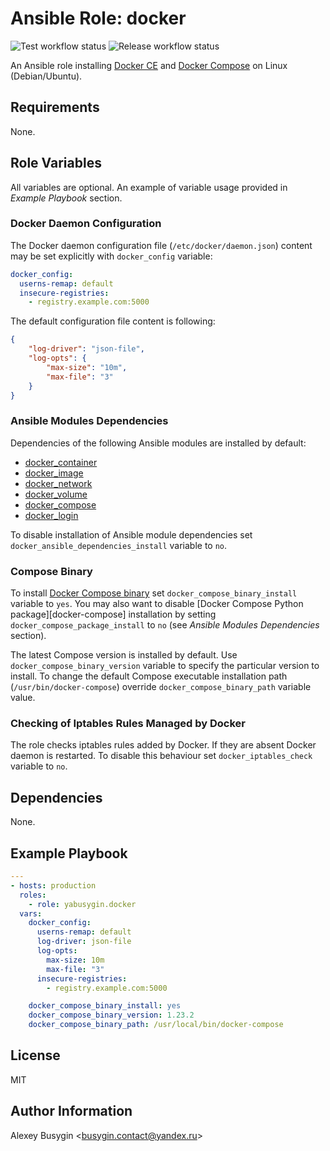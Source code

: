 Ansible Role: docker
====================

![Test workflow status](https://github.com/yabusygin/ansible-role-docker/workflows/test/badge.svg)
![Release workflow status](https://github.com/yabusygin/ansible-role-docker/workflows/release/badge.svg)

An Ansible role installing [Docker CE][Engine] and [Docker Compose][Compose]
on Linux (Debian/Ubuntu).

[Engine]: https://docs.docker.com/install/
[Compose]: https://docs.docker.com/compose/

Requirements
------------

None.

Role Variables
--------------

All variables are optional. An example of variable usage provided in *Example
Playbook* section.

### Docker Daemon Configuration ###

The Docker daemon configuration file (`/etc/docker/daemon.json`) content may be
set explicitly with `docker_config` variable:

```yaml
docker_config:
  userns-remap: default
  insecure-registries:
    - registry.example.com:5000
```

The default configuration file content is following:

```json
{
    "log-driver": "json-file",
    "log-opts": {
        "max-size": "10m",
        "max-file": "3"
    }
}
```

### Ansible Modules Dependencies ###

Dependencies of the following Ansible modules are installed by default:

*   [docker_container](https://docs.ansible.com/ansible/latest/modules/docker_container_module.html)
*   [docker_image](https://docs.ansible.com/ansible/latest/modules/docker_image_module.html)
*   [docker_network](https://docs.ansible.com/ansible/latest/modules/docker_network_module.html)
*   [docker_volume](https://docs.ansible.com/ansible/latest/modules/docker_volume_module.html)
*   [docker_compose](https://docs.ansible.com/ansible/latest/modules/docker_compose_module.html)
*   [docker_login](https://docs.ansible.com/ansible/latest/modules/docker_login_module.html)

To disable installation of Ansible module dependencies set
`docker_ansible_dependencies_install` variable to `no`.

### Compose Binary ###

To install [Docker Compose binary][Compose Releases] set
`docker_compose_binary_install` variable to `yes`. You may also want to disable
[Docker Compose Python package][docker-compose] installation by setting
`docker_compose_package_install` to `no` (see *Ansible Modules Dependencies*
section).

[Compose Releases]: https://github.com/docker/compose/releases

The latest Compose version is installed by default. Use
`docker_compose_binary_version` variable to specify the particular version
to install. To change the default Compose executable installation path
(`/usr/bin/docker-compose`) override `docker_compose_binary_path` variable
value.

### Checking of Iptables Rules Managed by Docker ###

The role checks iptables rules added by Docker. If they are absent Docker daemon
is restarted. To disable this behaviour set `docker_iptables_check` variable
to `no`.

Dependencies
------------

None.

Example Playbook
----------------

```yaml
---
- hosts: production
  roles:
    - role: yabusygin.docker
  vars:
    docker_config:
      userns-remap: default
      log-driver: json-file
      log-opts:
        max-size: 10m
        max-file: "3"
      insecure-registries:
        - registry.example.com:5000

    docker_compose_binary_install: yes
    docker_compose_binary_version: 1.23.2
    docker_compose_binary_path: /usr/local/bin/docker-compose
```

License
-------

MIT

Author Information
------------------

Alexey Busygin \<busygin.contact@yandex.ru\>
